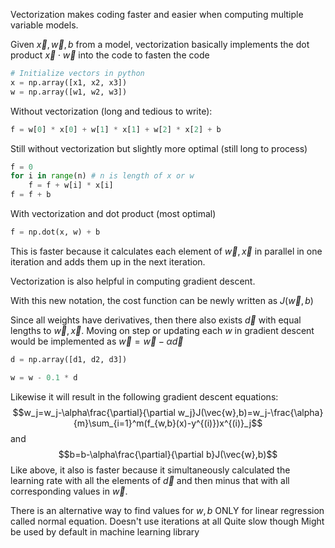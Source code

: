 Vectorization makes coding faster and easier when computing multiple variable models.

Given $\vec{x},\vec{w},b$ from a model, vectorization basically implements the dot product $\vec{x}\cdot\vec{w}$ into the code to fasten the code

```python
# Initialize vectors in python
x = np.array([x1, x2, x3])
w = np.array([w1, w2, w3])
```

Without vectorization (long and tedious to write):
```python
f = w[0] * x[0] + w[1] * x[1] + w[2] * x[2] + b
```

Still without vectorization but slightly more optimal (still long to process)
```python
f = 0
for i in range(n) # n is length of x or w
	f = f + w[i] * x[i]
f = f + b
```

With vectorization and dot product (most optimal)
```python
f = np.dot(x, w) + b
```

This is faster because it calculates each element of $\vec{w},\vec{x}$ in parallel in one iteration and adds them up in the next iteration.


Vectorization is also helpful in computing gradient descent.

With this new notation, the cost function can be newly written as $J(\vec{w},b)$

Since all weights have derivatives, then there also exists $\vec{d}$ with equal lengths to $\vec{w},\vec{x}$. Moving on step or updating each $w$ in gradient descent would be implemented as $\vec{w}=\vec{w}-\alpha\vec{d}$

```python
d = np.array([d1, d2, d3])

w = w - 0.1 * d
```

Likewise it will result in the following gradient descent equations: $$w_j=w_j-\alpha\frac{\partial}{\partial w_j}J(\vec{w},b)=w_j-\frac{\alpha}{m}\sum_{i=1}^m(f_{w,b}(x)-y^{(i)})x^{(i)}_j$$
and $$b=b-\alpha\frac{\partial}{\partial b}J(\vec{w},b)$$
Like above, it also is faster because it simultaneously calculated the learning rate with all the elements of $\vec{d}$ and then minus that with all corresponding values in $\vec{w}$.


There is an alternative way to find values for $w,b$ ONLY for linear regression called normal equation.
	Doesn't use iterations at all
	Quite slow though
	Might be used by default in machine learning library

